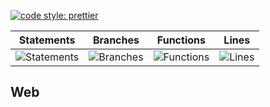 [![code style: prettier](https://img.shields.io/badge/code_style-prettier-ff69b4.svg?style=flat-square)](https://github.com/prettier/prettier)

| Statements                                    | Branches                                  | Functions                                   | Lines                               |
| --------------------------------------------- | ----------------------------------------- | ------------------------------------------- | ----------------------------------- |
| ![Statements](https://img.shields.io/badge/Coverage-27.34%25-red.svg 'Make me better!') | ![Branches](https://img.shields.io/badge/Coverage-21.89%25-red.svg 'Make me better!') | ![Functions](https://img.shields.io/badge/Coverage-13.6%25-red.svg 'Make me better!') | ![Lines](https://img.shields.io/badge/Coverage-27.58%25-red.svg 'Make me better!') |

## Web
